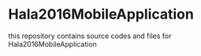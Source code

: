 # Hala2016MobileApplication
this repository contains source codes and files for Hala2016MobileApplication 
